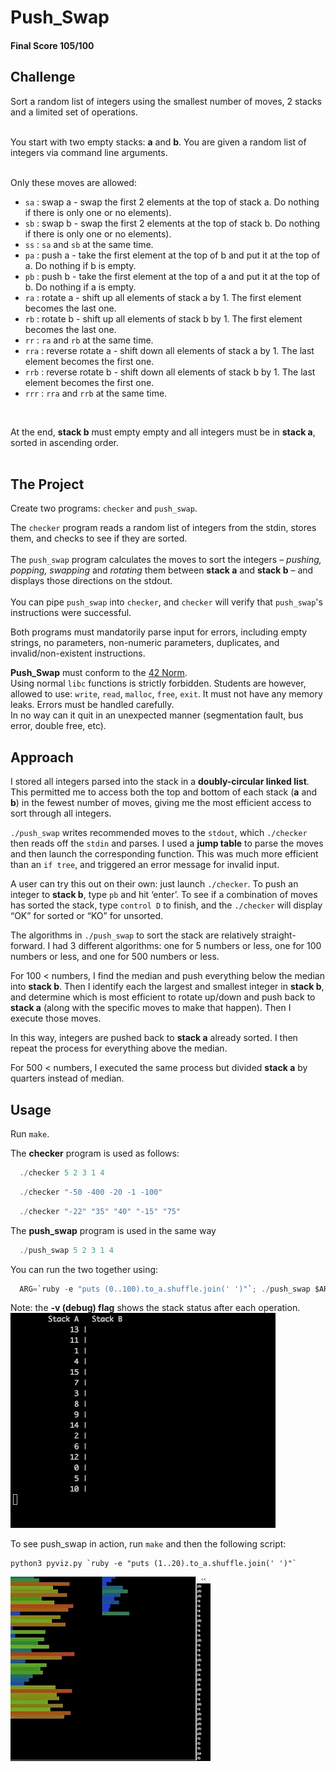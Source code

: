 # Push_Swap

#### Final Score 105/100

## Challenge

Sort a random list of integers using the smallest number of moves, 2 stacks
and a limited set of operations. <br />
<br />

You start with two empty stacks: **a** and **b**. You are given a random list of integers via command line arguments.
<br />
<br />

Only these moves are allowed:
- `sa` : swap a - swap the first 2 elements at the top of stack a. Do nothing if there is only one or no elements).
- `sb` : swap b - swap the first 2 elements at the top of stack b. Do nothing if there is only one or no elements).
- `ss` : `sa` and `sb` at the same time.
- `pa` : push a - take the first element at the top of b and put it at the top of a. Do
nothing if b is empty.
- `pb` : push b - take the first element at the top of a and put it at the top of b. Do
nothing if a is empty.
- `ra` : rotate a - shift up all elements of stack a by 1. The first element becomes
the last one.
- `rb` : rotate b - shift up all elements of stack b by 1. The first element becomes the last one.
- `rr` : `ra` and `rb` at the same time.
- `rra` : reverse rotate a - shift down all elements of stack a by 1. The last element becomes the first one.
- `rrb` : reverse rotate b - shift down all elements of stack b by 1. The last element becomes the first one.
- `rrr` : `rra` and `rrb` at the same time.
<br />

At the end, **stack b** must empty empty and all integers must be in **stack a**, sorted in ascending order. <br />
<br />

## The Project
Create two programs: ```checker``` and ```push_swap```. <br />

The ```checker``` program reads a random list of integers from the stdin, stores them, and checks to see
if they are sorted. <br />
<br />
The ```push_swap``` program calculates the moves to sort the integers – *pushing, popping, swapping* and *rotating* 
them between **stack a** and **stack b** – and displays those directions on the stdout. <br />
<br />
You can pipe ```push_swap``` into ```checker```, and ```checker``` will verify that ```push_swap```'s instructions were successful. 
<br />

Both programs must mandatorily parse input for errors, including empty strings, no parameters, 
non-numeric parameters, duplicates, and invalid/non-existent instructions.

**Push_Swap** must conform to the [42 Norm](https://cdn.intra.42.fr/pdf/pdf/960/norme.en.pdf). <br />
Using normal ```libc``` functions is strictly forbidden. Students are however, allowed to use: ```write```, ```read```, ```malloc```, ```free```, ```exit```. 
It must not have any memory leaks. Errors must be handled carefully. <br />
In no way can it quit in an unexpected manner (segmentation fault, bus error, double free, etc).

## Approach

I stored all integers parsed into the stack in a **doubly-circular linked list**. This permitted me to access both the top and bottom of each stack (**a** and **b**) in the fewest number of moves, giving me the most efficient access to sort through all integers.  <br />

```./push_swap``` writes recommended moves to the ```stdout```, which ```./checker``` then reads off the ```stdin``` and parses. I used a **jump table** to parse the moves and then launch the corresponding function. This was much more efficient than an ```if tree```, and triggered an error message for invalid input. <br />

A user can try this out on their own: just launch ```./checker```. To push an integer to **stack b**, type ```pb``` and hit ‘enter’. To see if a combination of moves has sorted the stack, type ```control D``` to finish, and the ```./checker``` will display “OK” for sorted or “KO” for unsorted. <br />

The algorithms in ```./push_swap``` to sort the stack are relatively straight-forward. I had 3 different algorithms: one for 5 numbers or less, one for 100 numbers or less, and one for 500 numbers or less. <br />

For 100 <  numbers, I find the median and push everything below the median into **stack b**. Then I identify each the largest and smallest integer in **stack b**, and determine which is most efficient to rotate up/down and push back to **stack a** (along with the specific moves to make that happen). Then I execute those moves. <br />

In this way, integers are pushed back to **stack a** already sorted. I then repeat the process for everything above the median. <br />

For 500 < numbers,  I executed the same process but divided **stack a** by quarters instead of median. <br />

## Usage
Run ```make```.

The **checker** program is used as follows:
```c
  ./checker 5 2 3 1 4
```
```c
  ./checker "-50 -400 -20 -1 -100"
```
```c
  ./checker "-22" "35" "40" "-15" "75"
```

The **push_swap** program is used in the same way
```c
  ./push_swap 5 2 3 1 4
```

You can run the two together using:
```c
  ARG=`ruby -e "puts (0..100).to_a.shuffle.join(' ')"`; ./push_swap $ARG | ./checker -v $ARG
```
Note: the **-v (debug) flag** shows the stack status after each operation. 
![screen capture of checker and push_swap](./images/visualizer.gif)
<br />

To see push_swap in action, run ```make``` and then the following script:
```
python3 pyviz.py `ruby -e "puts (1..20).to_a.shuffle.join(' ')"`
```
![screen capture of checker and push_swap](./images/visualizer2.gif)
